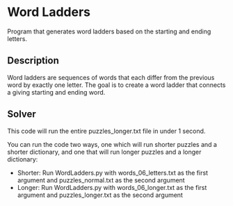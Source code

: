 # Word Ladders
Program that generates word ladders based on the starting and ending letters.

## Description
Word ladders are sequences of words that each differ from the previous word by exactly one letter. The goal is to create a word ladder that connects a giving starting and ending word.

## Solver
This code will run the entire puzzles_longer.txt file in under 1 second.

You can run the code two ways, one which will run shorter puzzles and a shorter dictionary, and one that will run longer puzzles and a longer dictionary:
- Shorter: Run WordLadders.py with words_06_letters.txt as the first argument and puzzles_normal.txt as the second argument
- Longer: Run WordLadders.py with words_06_longer.txt as the first argument and puzzles_longer.txt as the second argument